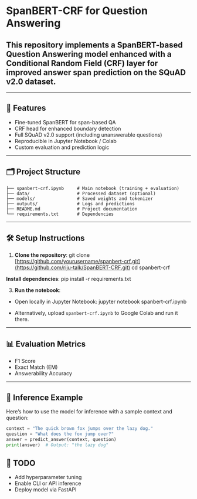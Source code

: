 # SpanBERT-CRF for Question Answering

## This repository implements a SpanBERT-based Question Answering model enhanced with a Conditional Random Field (CRF) layer for improved answer span prediction on the SQuAD v2.0 dataset.

---

## 🚀 Features

- Fine-tuned SpanBERT for span-based QA
- CRF head for enhanced boundary detection
- Full SQuAD v2.0 support (including unanswerable questions)
- Reproducible in Jupyter Notebook / Colab
- Custom evaluation and prediction logic

---

## 🗂️ Project Structure
```text
├── spanbert-crf.ipynb     # Main notebook (training + evaluation)
├── data/                  # Processed dataset (optional)
├── models/                # Saved weights and tokenizer
├── outputs/               # Logs and predictions
├── README.md              # Project documentation
└── requirements.txt       # Dependencies
```

---

## 🛠️ Setup Instructions

1. **Clone the repository**:
git clone [https://github.com/yourusername/spanbert-crf.git](https://github.com/riju-talk/SpanBERT-CRF.git)
cd spanbert-crf

**Install dependencies**:
pip install -r requirements.txt

3. **Run the notebook**:

- Open locally in Jupyter Notebook:
jupyter notebook spanbert-crf.ipynb

- Alternatively, upload `spanbert-crf.ipynb` to Google Colab and run it there.

---

## 📊 Evaluation Metrics

- F1 Score
- Exact Match (EM)
- Answerability Accuracy

---

## 🤖 Inference Example

Here’s how to use the model for inference with a sample context and question:

```python
context = "The quick brown fox jumps over the lazy dog."
question = "What does the fox jump over?"
answer = predict_answer(context, question)
print(answer)  # Output: "the lazy dog"
```

## 📌 TODO
- Add hyperparameter tuning
- Enable CLI or API inference
- Deploy model via FastAPI
